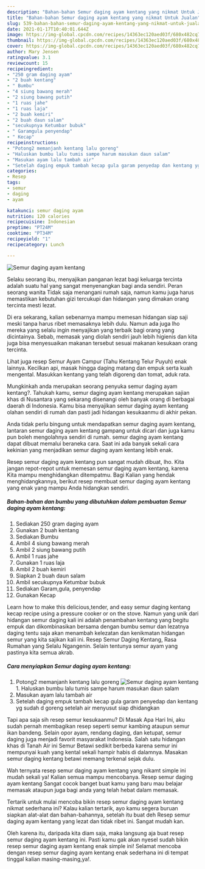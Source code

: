 ```yaml
---
description: "Bahan-bahan Semur daging ayam kentang yang nikmat Untuk Jualan"
title: "Bahan-bahan Semur daging ayam kentang yang nikmat Untuk Jualan"
slug: 539-bahan-bahan-semur-daging-ayam-kentang-yang-nikmat-untuk-jualan
date: 2021-01-17T10:40:01.644Z
image: https://img-global.cpcdn.com/recipes/14363ec120aed03f/680x482cq70/semur-daging-ayam-kentang-foto-resep-utama.jpg
thumbnail: https://img-global.cpcdn.com/recipes/14363ec120aed03f/680x482cq70/semur-daging-ayam-kentang-foto-resep-utama.jpg
cover: https://img-global.cpcdn.com/recipes/14363ec120aed03f/680x482cq70/semur-daging-ayam-kentang-foto-resep-utama.jpg
author: Mary Jensen
ratingvalue: 3.1
reviewcount: 15
recipeingredient:
- "250 gram daging ayam"
- "2 buah kentang"
- " Bumbu"
- "4 siung bawang merah"
- "2 siung bawang putih"
- "1 ruas jahe"
- "1 ruas laja"
- "2 buah kemiri"
- "2 buah daun salam"
- "secukupnya Ketumbar bubuk"
- " Garamgula penyendap"
- " Kecap"
recipeinstructions:
- "Potong2 memanjanh kentang lalu goreng"
- "Haluskan bumbu lalu tumis sampe harum masukan daun salam"
- "Masukan ayam lalu tambah air"
- "Setelah daging empuk tambah kecap gula garam penyedap dan kentang yg sudah d goreng setelah air menyusut siap dhidangkan"
categories:
- Resep
tags:
- semur
- daging
- ayam

katakunci: semur daging ayam 
nutrition: 120 calories
recipecuisine: Indonesian
preptime: "PT24M"
cooktime: "PT34M"
recipeyield: "1"
recipecategory: Lunch

---
```



![Semur daging ayam kentang](https://img-global.cpcdn.com/recipes/14363ec120aed03f/680x482cq70/semur-daging-ayam-kentang-foto-resep-utama.jpg)

Selaku seorang ibu, menyajikan panganan lezat bagi keluarga tercinta adalah suatu hal yang sangat menyenangkan bagi anda sendiri. Peran seorang  wanita Tidak saja menangani rumah saja, namun kamu juga harus memastikan kebutuhan gizi tercukupi dan hidangan yang dimakan orang tercinta mesti lezat.

Di era  sekarang, kalian sebenarnya mampu memesan hidangan siap saji meski tanpa harus ribet memasaknya lebih dulu. Namun ada juga lho mereka yang selalu ingin menyajikan yang terbaik bagi orang yang dicintainya. Sebab, memasak yang diolah sendiri jauh lebih higienis dan kita juga bisa menyesuaikan makanan tersebut sesuai makanan kesukaan orang tercinta. 

Lihat juga resep Semur Ayam Campur (Tahu Kentang Telur Puyuh) enak lainnya. Kecilkan api, masak hingga daging matang dan empuk serta kuah mengental. Masukkan kentang yang telah digoreng dan tomat, aduk rata.

Mungkinkah anda merupakan seorang penyuka semur daging ayam kentang?. Tahukah kamu, semur daging ayam kentang merupakan sajian khas di Nusantara yang sekarang disenangi oleh banyak orang di berbagai daerah di Indonesia. Kamu bisa menyajikan semur daging ayam kentang olahan sendiri di rumah dan pasti jadi hidangan kesukaanmu di akhir pekan.

Anda tidak perlu bingung untuk mendapatkan semur daging ayam kentang, lantaran semur daging ayam kentang gampang untuk dicari dan juga kamu pun boleh mengolahnya sendiri di rumah. semur daging ayam kentang dapat dibuat memalui beraneka cara. Saat ini ada banyak sekali cara kekinian yang menjadikan semur daging ayam kentang lebih enak.

Resep semur daging ayam kentang pun sangat mudah dibuat, lho. Kita jangan repot-repot untuk memesan semur daging ayam kentang, karena Kita mampu menghidangkan ditempatmu. Bagi Kalian yang hendak menghidangkannya, berikut resep membuat semur daging ayam kentang yang enak yang mampu Anda hidangkan sendiri.

<!--inarticleads1-->

##### Bahan-bahan dan bumbu yang dibutuhkan dalam pembuatan Semur daging ayam kentang:

1. Sediakan 250 gram daging ayam
1. Gunakan 2 buah kentang
1. Sediakan  Bumbu
1. Ambil 4 siung bawang merah
1. Ambil 2 siung bawang putih
1. Ambil 1 ruas jahe
1. Gunakan 1 ruas laja
1. Ambil 2 buah kemiri
1. Siapkan 2 buah daun salam
1. Ambil secukupnya Ketumbar bubuk
1. Sediakan  Garam,gula, penyendap
1. Gunakan  Kecap


Learn how to make this delicious,tender, and easy semur daging kentang kecap recipe using a pressure cooker or on the stove. Namun yang unik dari hidangan semur daging kali ini adalah penambahan kentang yang begitu empuk dan dikombinasikan bersama dengan bumbu semur dan lezatnya daging tentu saja akan menambah kelezatan dan kenikmatan hidangan semur yang kita sajikan kali ini. Resep Semur Daging Kentang, Rasa Rumahan yang Selalu Ngangenin. Selain tentunya semur ayam yang pastinya kita semua akrab. 

<!--inarticleads2-->

##### Cara menyiapkan Semur daging ayam kentang:

1. Potong2 memanjanh kentang lalu goreng
<img src="https://img-global.cpcdn.com/steps/ac47a6ec6180600e/160x128cq70/semur-daging-ayam-kentang-langkah-memasak-1-foto.jpg" alt="Semur daging ayam kentang">1. Haluskan bumbu lalu tumis sampe harum masukan daun salam
1. Masukan ayam lalu tambah air
1. Setelah daging empuk tambah kecap gula garam penyedap dan kentang yg sudah d goreng setelah air menyusut siap dhidangkan


Tapi apa saja sih resep semur kesukaanmu? Di Masak Apa Hari Ini, aku sudah pernah membagikan resep seperti semur kambing ataupun semur ikan bandeng. Selain opor ayam, rendang daging, dan ketupat, semur daging juga menjadi favorit masyarakat Indonesia. Salah satu hidangan khas di Tanah Air ini Semur Betawi sedikit berbeda karena semur ini mempunyai kuah yang kental sekali hampir habis di dalamnya. Masakan semur daging kentang betawi memang terkenal sejak dulu. 

Wah ternyata resep semur daging ayam kentang yang nikamt simple ini mudah sekali ya! Kalian semua mampu mencobanya. Resep semur daging ayam kentang Sangat cocok banget buat kamu yang baru mau belajar memasak ataupun juga bagi anda yang telah hebat dalam memasak.

Tertarik untuk mulai mencoba bikin resep semur daging ayam kentang nikmat sederhana ini? Kalau kalian tertarik, ayo kamu segera buruan siapkan alat-alat dan bahan-bahannya, setelah itu buat deh Resep semur daging ayam kentang yang lezat dan tidak ribet ini. Sangat mudah kan. 

Oleh karena itu, daripada kita diam saja, maka langsung aja buat resep semur daging ayam kentang ini. Pasti kamu gak akan nyesel sudah bikin resep semur daging ayam kentang enak simple ini! Selamat mencoba dengan resep semur daging ayam kentang enak sederhana ini di tempat tinggal kalian masing-masing,ya!.

